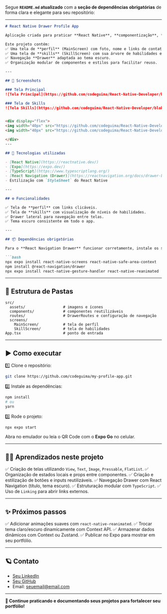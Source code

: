 Segue **`README.md` atualizado** com a **seção de dependências obrigatórias** de forma clara e elegante para seu repositório:

---

````markdown
# React Native Drawer Profile App

Aplicação criada para praticar **React Native**, **componentização**, **estilização**, **React Navigation (Drawer)** e organização de código.

Este projeto contém:
✅ Uma tela de **perfil** (MainScreen) com foto, nome e links de contato.  
✅ Uma tela de **skills** (SkillScreen) com sua árvore de habilidades e níveis.  
✅ Navegação **Drawer** adaptada ao tema escuro.  
✅ Organização modular de componentes e estilos para facilitar reuso.

---

## 📱 Screenshots

### Tela Principal
![Tela Principal](https://github.com/codeguima/React-Native-Developer/blob/main/my-profile-app/assetspictures/1.jpg)

### Tela de Skills
![Tela Skills](https://github.com/codeguima/React-Native-Developer/blob/main/my-profile-app/assets/pictures/2.jpg)


<div display="flex">
<img width="40px" src="https://github.com/codeguima/React-Native-Developer/blob/main/my-profile-app/assetspictures/1.jpg" />
<img width="40px" src="https://github.com/codeguima/React-Native-Developer/blob/main/my-profile-app/assets/pictures/2.jpg" />

</div>  
---

## 🚀 Tecnologias utilizadas

- [React Native](https://reactnative.dev/)
- [Expo](https://expo.dev/)
- [TypeScript](https://www.typescriptlang.org/)
- [React Navigation (Drawer)](https://reactnavigation.org/docs/drawer-based-navigation/)
- Estilização com `StyleSheet` do React Native

---

## ⚙️ Funcionalidades

✅ Tela de **perfil** com links clicáveis.  
✅ Tela de **skills** com visualização de níveis de habilidades.  
✅ Drawer lateral para navegação entre telas.  
✅ Tema escuro consistente em todo o app.

---

## 📦 Dependências obrigatórias

Para o **React Navigation Drawer** funcionar corretamente, instale os seguintes pacotes:

```bash
npx expo install react-native-screens react-native-safe-area-context
npm install @react-navigation/drawer
npx expo install react-native-gesture-handler react-native-reanimated
````

---

## 📂 Estrutura de Pastas

```
src/
  assets/                 # imagens e ícones
  components/             # componentes reutilizáveis
  routes/                 # DrawerRoutes e configuração de navegação
  screens/
    MainScreen/           # tela de perfil
    SkillScreen/          # tela de habilidades
App.tsx                   # ponto de entrada
```

---

## ▶️ Como executar

1️⃣ Clone o repositório:

```bash
git clone https://github.com/codeguima/my-profile-app.git
```

2️⃣ Instale as dependências:

```bash
npm install
# ou
yarn
```

3️⃣ Rode o projeto:

```bash
npx expo start
```

Abra no emulador ou leia o QR Code com o **Expo Go** no celular.

---

## 🧑‍💻 Aprendizados neste projeto

✅ Criação de telas utilizando `View`, `Text`, `Image`, `Pressable`, `FlatList`.
✅ Organização de estados locais e props entre componentes.
✅ Criação e estilização de botões e inputs reutilizáveis.
✅ Navegação Drawer com React Navigation (título, tema escuro).
✅ Estruturação modular com `TypeScript`.
✅ Uso de `Linking` para abrir links externos.

---

## ✨ Próximos passos

✅ Adicionar animações suaves com `react-native-reanimated`.
✅ Trocar tema claro/escuro dinamicamente com Context API.
✅ Armazenar dados dinâmicos com Context ou Zustand.
✅ Publicar no Expo para mostrar em seu portfólio.

---

## 🪐 Contato

* [Seu LinkedIn](https://www.linkedin.com/in/jhonny-guimaraes)
* [Seu GitHub](https://github.com/codeguima)
* Email: [seuemail@email.com](mailto:jhonnycodedev@gmail.com)

---

**🚀 Continue praticando e documentando seus projetos para fortalecer seu portfólio!**
